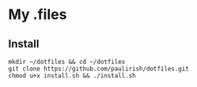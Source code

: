 # My .files

## Install
```shell
mkdir ~/dotfiles && cd ~/dotfiles
git clone https://github.com/paulirish/dotfiles.git
chmod u+x install.sh && ./install.sh
```